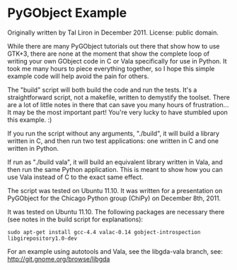 PyGObject Example
=================

Originally written by Tal Liron in December 2011. License: public domain.

While there are many PyGObject tutorials out there that show how to use GTK+3, there are none at the
moment that show the complete loop of writing your own GObject code in C or Vala specifically for use
in Python. It took me many hours to piece everything together, so I hope this simple example code will
help avoid the pain for others.

The "build" script will both build the code and run the tests. It's a straightforward script, not a
makefile, written to demystify the toolset. There are a lot of little notes in there that can save you
many hours of frustration... It may be the most important part! You're very lucky to have stumbled upon
this example. :)

If you run the script without any arguments, "./build", it will build a library written in C, and then
run two test applications: one written in C and one written in Python.

If run as "./build vala", it will build an equivalent library written in Vala, and then run the same
Python application. This is meant to show how you can use Vala instead of C to the exact same effect.

The script was tested on Ubuntu 11.10. It was written for a presentation on PyGObject for the Chicago
Python group (ChiPy) on December 8th, 2011.

It was tested on Ubuntu 11.10. The following packages are necessary there (see notes in the build script
for explanations):

	sudo apt-get install gcc-4.4 valac-0.14 gobject-introspection libgirepository1.0-dev

For an example using autotools and Vala, see the libgda-vala branch, see: http://git.gnome.org/browse/libgda
